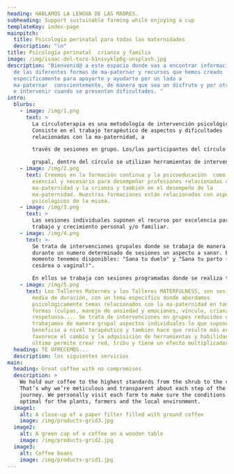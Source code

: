 ```yaml
---
heading: HABLAMOS LA LENGUA DE LAS MADRES.
subheading: Support sustainable farming while enjoying a cup
templateKey: index-page
mainpitch:
  title: Psicología perinatal para todas las maternidades
  description: "\n"
title: Psicología perinatal  crianza y familia
image: /img/isaac-del-toro-b1nsvyklp6g-unsplash.jpg
description: "Bienvenid@ a este espacio donde vas a encontrar informacion acerca
  de las diferentes formas de ma-paternar y recursos que hemos creado
  especificamente para apoyarte y ayudarte por un lado a
  ma-paternar  conscientemente, de manera que sea un disfrute y por otro apoyar
  e intervenir cuando se presentan dificultades. "
intro:
  blurbs:
    - image: /img/1.png
      text: >
        La circuloterapia es una metodología de intervención psicológica grupal.
        Consiste en el trabajo terapéutico de aspectos y dificultades
        relacionadas con la ma-paternidad, a

        través de sesiones en grupo. Los/las participantes del círculo funcionan como catalizadores del cambio. La identificación y pertenencia con el grupo funcionan como soporte emocional. El trabajo del círculo implica una terapia activa, llevada a cabo por profesionales de la psicología cualificados/as. Además de la metodología

        grupal, dentro del círculo se utilizan herramientas de intervención psicológicas propias de las terapias contextuales.
    - image: /img/2.png
      text: Creemos en la formación continua y la psicoeducación  como complemento
        esencial y necesario para desempeñar profesiones relacionadas con la
        ma-paternidad y la crianza y también en el desempeño de la
        ma-paternidad. Nuestras formaciones están relacionadas con aspectos
        psicológicos de la misma.
    - image: /img/3.png
      text: >
        Las sesiones individuales suponen el recurso por excelencia para el
        trabajo y crecimiento personal y/o familiar. 
    - image: /img/4.png
      text: >-
        Se trata de intervenciones grupales donde se trabaja de manera intensiva
        durante un numero determinado de sesiones un aspecto a sanar. En este
        momento tenemos disponibles: "Sana tu duelo" y "Sana tu parto (por
        cesárea o vaginal)".

        En ellos se trabaja con sesiones programadas donde se realiza trabajo personal y entre sesión y sesión se recibe apoyo tanto por parte de las psicólogas que atienden al grupo como por parte de los demás participantes en la comunidad online a la que se tiene acceso.
    - image: /img/5.png
      text: Los Talleres Maternés y los Talleres MATERFULNESS, son sesiones de hora y
        media de duración, con un tema específico donde abordamos
        psicológicamente temas relacionados con la ma-paternidad en todas sus
        formas (culpas, manejo de ansiedad y emociones, vínculo, crianza
        respetuosa.... Se trata de intervenciones en grupos reducidos donde
        trabajamos de manera grupal aspectos individuales lo que supone un doble
        beneficio a nivel terapéutico y también hace que resulte más económico;
        favorece el cambio y la adquisición de herramientas y habilidades y por
        último permite crear red, tribu y tiene un efecto multiplicador.
  heading: TE OFRECEMOS...
  description: los siguientes servicios
main:
  heading: Great coffee with no compromises
  description: >
    We hold our coffee to the highest standards from the shrub to the cup.
    That’s why we’re meticulous and transparent about each step of the coffee’s
    journey. We personally visit each farm to make sure the conditions are
    optimal for the plants, farmers and the local environment.
  image1:
    alt: A close-up of a paper filter filled with ground coffee
    image: /img/products-grid3.jpg
  image2:
    alt: A green cup of a coffee on a wooden table
    image: /img/products-grid2.jpg
  image3:
    alt: Coffee beans
    image: /img/products-grid1.jpg
---
```

